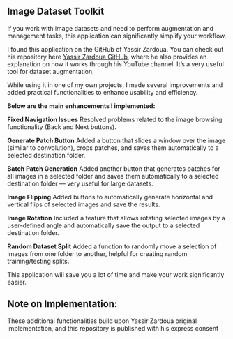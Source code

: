 ## Image Dataset Toolkit
If you work with image datasets and need to perform augmentation and management tasks, this application can significantly simplify your workflow.

I found this application on the GitHub of Yassir Zardoua. You can check out his repository here [Yassir Zardoua GitHub](https://github.com/Zardoua-Yassir/Image-Crops-Annotation__-A-GUI-Application), where he also provides an explanation on how it works through his YouTube channel. It’s a very useful tool for dataset augmentation.

While using it in one of my own projects, I made several improvements and added practical functionalities to enhance usability and efficiency.

**Below are the main enhancements I implemented:**

**Fixed Navigation Issues**
Resolved problems related to the image browsing functionality (Back and Next buttons).

**Generate Patch Button**
Added a button that slides a window over the image (similar to convolution), crops patches, and saves them automatically to a selected destination folder.

**Batch Patch Generation**
Added another button that generates patches for all images in a selected folder and saves them automatically to a selected destination folder — very useful for large datasets.

**Image Flipping**
Added buttons to automatically generate horizontal and vertical flips of selected images and save the results.

**Image Rotation**
Included a feature that allows rotating selected images by a user-defined angle and automatically save the output to a selected destination folder.

**Random Dataset Split**
Added a function to randomly move a selection of images from one folder to another,  helpful for creating random training/testing splits.

This application will save you a lot of time and make your work significantly easier.


## Note on Implementation:

These additional functionalities build upon Yassir Zardoua original implementation, and this repository is published with his express consent
